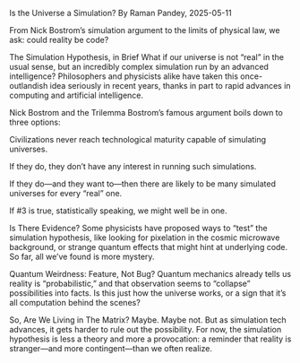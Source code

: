 Is the Universe a Simulation?
By Raman Pandey, 2025-05-11

From Nick Bostrom’s simulation argument to the limits of physical law, we ask: could reality be code?

The Simulation Hypothesis, in Brief
What if our universe is not “real” in the usual sense, but an incredibly complex simulation run by an advanced intelligence? Philosophers and physicists alike have taken this once-outlandish idea seriously in recent years, thanks in part to rapid advances in computing and artificial intelligence.

Nick Bostrom and the Trilemma
Bostrom’s famous argument boils down to three options:

Civilizations never reach technological maturity capable of simulating universes.

If they do, they don’t have any interest in running such simulations.

If they do—and they want to—then there are likely to be many simulated universes for every “real” one.

If #3 is true, statistically speaking, we might well be in one.

Is There Evidence?
Some physicists have proposed ways to “test” the simulation hypothesis, like looking for pixelation in the cosmic microwave background, or strange quantum effects that might hint at underlying code. So far, all we’ve found is more mystery.

Quantum Weirdness: Feature, Not Bug?
Quantum mechanics already tells us reality is “probabilistic,” and that observation seems to “collapse” possibilities into facts. Is this just how the universe works, or a sign that it’s all computation behind the scenes?

So, Are We Living in The Matrix?
Maybe. Maybe not. But as simulation tech advances, it gets harder to rule out the possibility. For now, the simulation hypothesis is less a theory and more a provocation: a reminder that reality is stranger—and more contingent—than we often realize.
